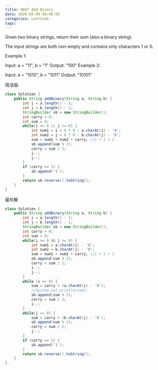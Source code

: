 ```yaml
---
title: 0067 Add Binary
date: 2020-05-09 08:46:02
categories: LeetCode
tags:
---
```


Given two binary strings, return their sum (also a binary string).

The input strings are both non-empty and contains only characters 1 or 0.

Example 1:

Input: a = "11", b = "1"
Output: "100"
Example 2:

Input: a = "1010", b = "1011"
Output: "10101"


简洁版:
```java
class Solution {
    public String addBinary(String a, String b) {
        int i = a.length() - 1;
        int j = b.length() - 1;
        StringBuilder sb = new StringBuilder();
        int carry = 0;
        int sum = 0;
        while(i >= 0 || j >= 0) {
            int num1 = i < 0 ? 0 : a.charAt(i) - '0';
            int num2 = j < 0 ? 0 : b.charAt(j) - '0';
            sum = num1 + num2 + carry; //1 + 1 + 1
            sb.append(sum % 2);
            carry = sum / 2;  
            i--;
            j--;
        }
        if (carry == 1) {
            sb.append('1');
        }
        return sb.reverse().toString();
    }
}
```



最优解
```java
class Solution {
    public String addBinary(String a, String b) {
        int i = a.length() - 1;
        int j = b.length() - 1;
        StringBuilder sb = new StringBuilder();
        int carry = 0;
        int sum = 0;
        while(i >= 0 && j >= 0) {
            int num1 = a.charAt(i) - '0';
            int num2 = b.charAt(j) - '0';
            sum = num1 + num2 + carry; //1 + 1 + 1
            sb.append(sum % 2);
            carry = sum / 2;  
            i--;
            j--;
        }
        while (i >= 0) {
            sum = carry + (a.charAt(i) - '0');
            //System.out.println(sum);
            sb.append(sum % 2);
            carry = sum / 2;
            i--;
        }
        while(j >= 0) {
            sum = carry + (b.charAt(j) - '0');
            sb.append(sum % 2);
            carry = sum / 2;
            j--;
        }
        if (carry == 1) {
            sb.append('1');
        }
        return sb.reverse().toString();
    }
}
```
